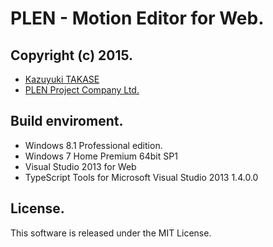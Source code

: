 PLEN - Motion Editor for Web.
================================================================================
Copyright (c) 2015.
---
- [Kazuyuki TAKASE](https://github.com/Guvalif)
- [PLEN Project Company Ltd.](http://plen.jp)

Build enviroment.
---
- Windows 8.1 Professional edition.
- Windows 7 Home Premium 64bit SP1
- Visual Studio 2013 for Web
- TypeScript Tools for Microsoft Visual Studio 2013 1.4.0.0

License.
---
This software is released under the MIT License.